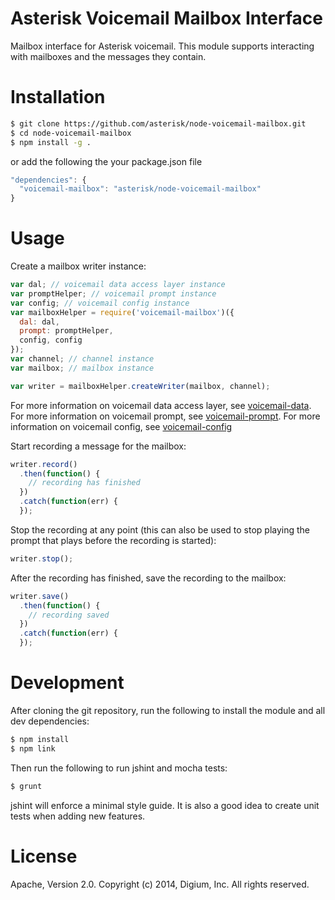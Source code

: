 # Asterisk Voicemail Mailbox Interface

Mailbox interface for Asterisk voicemail. This module supports interacting with mailboxes and the messages they contain.

# Installation

```bash
$ git clone https://github.com/asterisk/node-voicemail-mailbox.git
$ cd node-voicemail-mailbox
$ npm install -g .
```

or add the following the your package.json file

```JavaScript
"dependencies": {
  "voicemail-mailbox": "asterisk/node-voicemail-mailbox"
}
```

# Usage

Create a mailbox writer instance:

```JavaScript
var dal; // voicemail data access layer instance
var promptHelper; // voicemail prompt instance
var config; // voicemail config instance
var mailboxHelper = require('voicemail-mailbox')({
  dal: dal,
  prompt: promptHelper,
  config, config
});
var channel; // channel instance
var mailbox; // mailbox instance

var writer = mailboxHelper.createWriter(mailbox, channel);
```

For more information on voicemail data access layer, see [voicemail-data](http://github.com/asterisk/node-voicemail-data). For more information on voicemail prompt, see [voicemail-prompt](http://github.com/asterisk/node-voicemail-prompt). For more information on voicemail config, see [voicemail-config](http://github.com/asterisk/node-voicemail-config)


Start recording a message for the mailbox:

```JavaScript
writer.record()
  .then(function() {
    // recording has finished
  })
  .catch(function(err) {
  });
```

Stop the recording at any point (this can also be used to stop playing the prompt that plays before the recording is started):

```JavaScript
writer.stop();
```

After the recording has finished, save the recording to the mailbox:

```JavaScript
writer.save()
  .then(function() {
    // recording saved
  })
  .catch(function(err) {
  });
```

# Development

After cloning the git repository, run the following to install the module and all dev dependencies:

```bash
$ npm install
$ npm link
```

Then run the following to run jshint and mocha tests:

```bash
$ grunt
```

jshint will enforce a minimal style guide. It is also a good idea to create unit tests when adding new features.

# License

Apache, Version 2.0. Copyright (c) 2014, Digium, Inc. All rights reserved.

